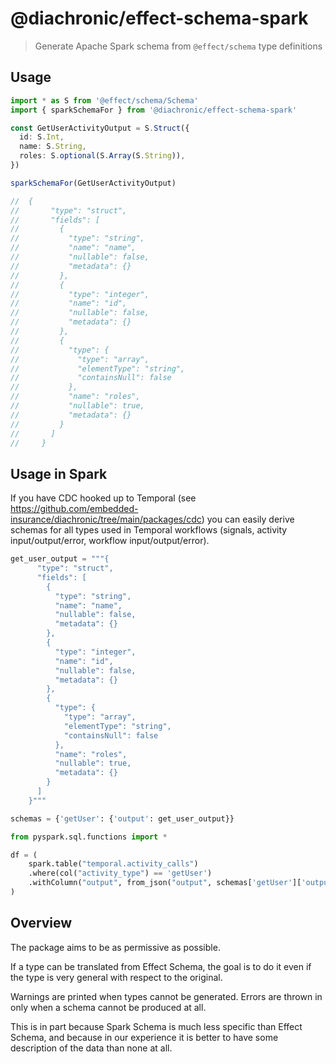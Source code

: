 # @diachronic/effect-schema-spark

> Generate Apache Spark schema from `@effect/schema` type definitions

## Usage

```ts
import * as S from '@effect/schema/Schema'
import { sparkSchemaFor } from '@diachronic/effect-schema-spark'

const GetUserActivityOutput = S.Struct({
  id: S.Int,
  name: S.String,
  roles: S.optional(S.Array(S.String)),
})

sparkSchemaFor(GetUserActivityOutput)

//  {
//       "type": "struct",
//       "fields": [
//         {
//           "type": "string",
//           "name": "name",
//           "nullable": false,
//           "metadata": {}
//         },
//         {
//           "type": "integer",
//           "name": "id",
//           "nullable": false,
//           "metadata": {}
//         },
//         {
//           "type": {
//             "type": "array",
//             "elementType": "string",
//             "containsNull": false
//           },
//           "name": "roles",
//           "nullable": true,
//           "metadata": {}
//         }
//       ]
//     }
```

## Usage in Spark
If you have CDC hooked up to Temporal (see https://github.com/embedded-insurance/diachronic/tree/main/packages/cdc) you can easily derive schemas for all types used in Temporal workflows (signals, activity input/output/error, workflow input/output/error).


```python
get_user_output = """{
      "type": "struct",
      "fields": [
        {
          "type": "string",
          "name": "name",
          "nullable": false,
          "metadata": {}
        },
        {
          "type": "integer",
          "name": "id",
          "nullable": false,
          "metadata": {}
        },
        {
          "type": {
            "type": "array",
            "elementType": "string",
            "containsNull": false
          },
          "name": "roles",
          "nullable": true,
          "metadata": {}
        }
      ]
    }"""

schemas = {'getUser': {'output': get_user_output}}

from pyspark.sql.functions import *

df = (
    spark.table("temporal.activity_calls")
    .where(col("activity_type") == 'getUser')
    .withColumn("output", from_json("output", schemas['getUser']['output']))
)

```

## Overview

The package aims to be as permissive as possible.

If a type can be translated from Effect Schema, the goal is to do it even if the type is very general with respect to
the original.

Warnings are printed when types cannot be generated. Errors are thrown in only when a schema cannot be produced at all.

This is in part because Spark Schema is much less specific than Effect Schema, and because in our experience it is
better to have some description of the data than none at all.
